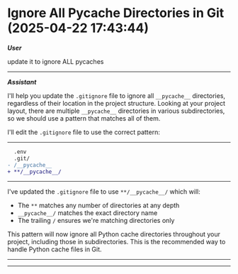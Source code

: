 <!-- Generated by SpecStory -->

# Ignore All Pycache Directories in Git (2025-04-22 17:43:44)

_**User**_

update it to ignore ALL pycaches 

---

_**Assistant**_

I'll help you update the `.gitignore` file to ignore all `__pycache__` directories, regardless of their location in the project structure. Looking at your project layout, there are multiple `__pycache__` directories in various subdirectories, so we should use a pattern that matches all of them.

I'll edit the `.gitignore` file to use the correct pattern:

---

```diff
  .env
  .git/
- /__pycache__
+ **/__pycache__/
```

---

I've updated the `.gitignore` file to use `**/__pycache__/` which will:
- The `**` matches any number of directories at any depth
- `__pycache__/` matches the exact directory name
- The trailing `/` ensures we're matching directories only

This pattern will now ignore all Python cache directories throughout your project, including those in subdirectories. This is the recommended way to handle Python cache files in Git.

---



---

